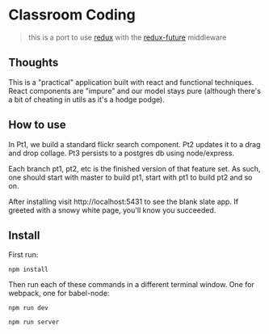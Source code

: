 # Classroom Coding

> this is a port to use [redux][r] with the [redux-future][rf] middleware

## Thoughts

This is a "practical" application built with react and functional techniques. React components are "impure" and our model stays pure (although there's a bit of cheating in utils as it's a hodge podge).

## How to use

In Pt1, we build a standard flickr search component. Pt2 updates it to a drag and drop collage. Pt3 persists to a postgres db using node/express.

Each branch pt1, pt2, etc is the finished version of that feature set. As such, one should start with master to build pt1, start with pt1 to build pt2 and so on.

After installing visit http://localhost:5431 to see the blank slate app. If greeted with a snowy white page, you'll know you succeeded.

## Install

First run:

```
npm install
```

Then run each of these commands in a different terminal window. One for webpack, one for babel-node:

```
npm run dev
```

```
npm run server
```

[r]: http://redux.js.org/
[rf]: https://github.com/stoeffel/redux-future
